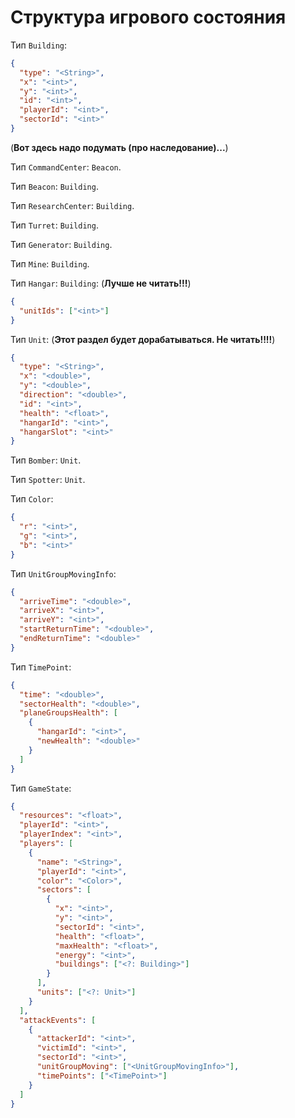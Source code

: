 # Структура игрового состояния

Тип `Building`:

```json
{
  "type": "<String>",
  "x": "<int>",
  "y": "<int>",
  "id": "<int>",
  "playerId": "<int>",
  "sectorId": "<int>"
}
```

(**Вот здесь надо подумать (про наследование)...**)

Тип `CommandCenter`: `Beacon`.

Тип `Beacon`: `Building`.

Тип `ResearchCenter`: `Building`.

Тип `Turret`: `Building`.

Тип `Generator`: `Building`.

Тип `Mine`: `Building`.

Тип `Hangar`: `Building`: (**Лучше не читать!!!**)

```json
{
  "unitIds": ["<int>"]
}
```

Тип `Unit`: (**Этот раздел будет дорабатываться. Не читать!!!!**)

```json
{
  "type": "<String>",
  "x": "<double>",
  "y": "<double>",
  "direction": "<double>",
  "id": "<int>",
  "health": "<float>",
  "hangarId": "<int>",
  "hangarSlot": "<int>"
}
```

Тип `Bomber`: `Unit`.

Тип `Spotter`: `Unit`.

Тип `Color`:

```json
{
  "r": "<int>",
  "g": "<int>",
  "b": "<int>"
}
```

Тип `UnitGroupMovingInfo`:

```json
{
  "arriveTime": "<double>",
  "arriveX": "<int>",
  "arriveY": "<int>",
  "startReturnTime": "<double>",
  "endReturnTime": "<double>"
}
```

Тип `TimePoint`:

```json
{
  "time": "<double>",
  "sectorHealth": "<double>",
  "planeGroupsHealth": [
    {
      "hangarId": "<int>",
      "newHealth": "<double>"
    }
  ]
}
```

Тип `GameState`:

```json
{
  "resources": "<float>",
  "playerId": "<int>",
  "playerIndex": "<int>",
  "players": [
    {
      "name": "<String>",
      "playerId": "<int>",
      "color": "<Color>",
      "sectors": [
        {
          "x": "<int>",
          "y": "<int>",
          "sectorId": "<int>",
          "health": "<float>",
          "maxHealth": "<float>",
          "energy": "<int>",
          "buildings": ["<?: Building>"]
        }
      ],
      "units": ["<?: Unit>"]
    }
  ],
  "attackEvents": [
    {
      "attackerId": "<int>",
      "victimId": "<int>",
      "sectorId": "<int>",
      "unitGroupMoving": ["<UnitGroupMovingInfo>"],
      "timePoints": ["<TimePoint>"]
    }
  ]
}
```